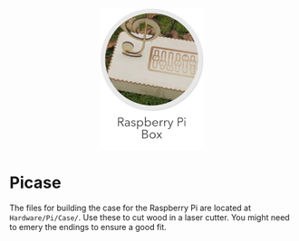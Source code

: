 <div align="center">
    <img src="../images/box.png" alt="gui" height="250px">
</div>

# Picase
The files for building the case for the Raspberry Pi are located at `Hardware/Pi/Case/`. Use these to cut wood in a laser cutter. You might need to emery the endings to ensure a good fit.

